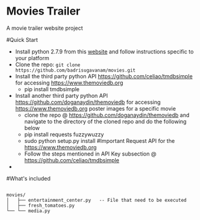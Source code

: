 # Movies Trailer
A movie trailer website project

#Quick Start 
- Install python 2.7.9 from this [website](https://www.python.org/downloads/release/python-279/) and follow instructions specific to your platform
- Clone the repo: `git clone https://github.com/badrisugavanam/movies.git`
- Install the third party python API https://github.com/celiao/tmdbsimple for accessing https://www.themoviedb.org 
    - pip install tmdbsimple   
- Install another third party python API https://github.com/doganaydin/themoviedb for accessing https://www.themoviedb.org poster images for a specific movie 
    - clone the repo @ https://github.com/doganaydin/themoviedb and navigate to the directory of the cloned repo and do the following below 
    - pip install requests fuzzywuzzy
    - sudo python setup.py install
#Important Request API for the https://www.themoviedb.org 
  - Follow the steps mentioned in API Key subsection @ https://github.com/celiao/tmdbsimple
- 
#What's included 
```

movies/
│   ├── entertainment_center.py   -- File that need to be executed
│   ├── fresh_tomatoes.py
└── └── media.py
```
